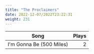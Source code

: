 ```yaml
---
title: "The Proclaimers"
date: 2022-12-07/2022T23:22:31
weight: 231
---
```




 Song | Plays 
----- | -----:
I'm Gonna Be (500 Miles) | 2
